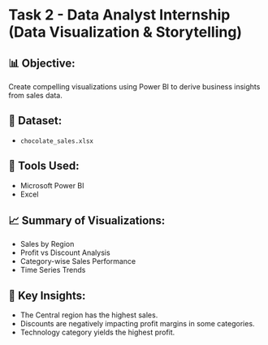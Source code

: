 # Task 2 - Data Analyst Internship (Data Visualization & Storytelling)

## 📊 Objective:
Create compelling visualizations using Power BI to derive business insights from sales data.

## 📁 Dataset:
- `chocolate_sales.xlsx`

## 🔧 Tools Used:
- Microsoft Power BI
- Excel

## 📈 Summary of Visualizations:
- Sales by Region
- Profit vs Discount Analysis
- Category-wise Sales Performance
- Time Series Trends

## 🧠 Key Insights:
- The Central region has the highest sales.
- Discounts are negatively impacting profit margins in some categories.
- Technology category yields the highest profit.


